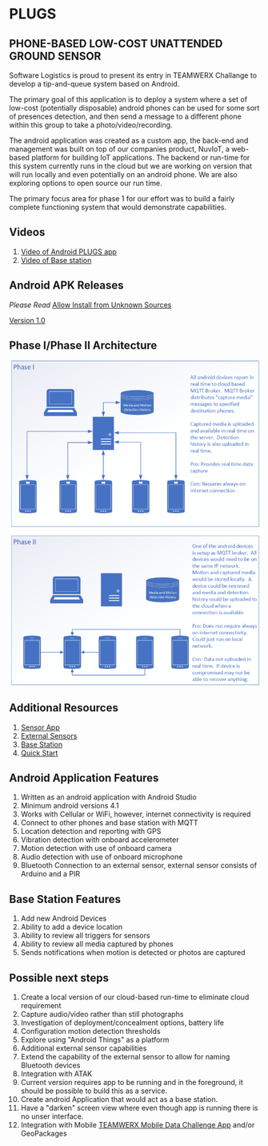 # PLUGS

## PHONE-BASED LOW-COST UNATTENDED GROUND SENSOR

Software Logistics is proud to present its entry in TEAMWERX Challange to develop a tip-and-queue system based on Android.

The primary goal of this application is to deploy a system where a set of low-cost (potentially disposable) android phones can be used for some sort of presences detection, and then send a message to a different phone within this group to take a photo/video/recording.

The android application was created as a custom app, the back-end and management was built on top of our companies product, NuvIoT, a web-based platform for building IoT applications.  The backend or run-time for this system currently runs in the cloud but we are working on version that will run locally and even potentially on an android phone.  We are also exploring options to open source our run time. 

The primary focus area for phase 1 for our effort was to build a fairly complete functioning system that would demonstrate capabilities.

## Videos
1. [Video of Android PLUGS app](https://www.youtube.com/watch?v=R0mtmc-4-DA)
1. [Video of Base station](https://www.youtube.com/watch?v=vRtTBfIpvDA)

## Android APK Releases
*Please Read* [Allow Install from Unknown Sources](https://developer.android.com/distribute/marketing-tools/alternative-distribution#unknown-sources)

[Version 1.0](https://github.com/bytemaster-0xff/plugs/raw/master/releases/app-release.apk)

## Phase I/Phase II Architecture

![alt text](./images/Architecture.png)

## Additional Resources
1. [Sensor App](SensorApp.md)
1. [External Sensors](ExternalSensors.md)
1. [Base Station](BaseStation.md)
1. [Quick Start](QuickStart.md)


## Android Application Features
1. Written as an android application with Android Studio
1. Minimum android versions 4.1
1. Works with Cellular or WiFi, however, internet connectivity is required
1. Connect to other phones and base station with MQTT
1. Location detection and reporting with GPS
1. Vibration detection with onboard accelerometer
1. Motion detection with use of onboard camera
1. Audio detection with use of onboard microphone
1. Bluetooth Connection to an external sensor, external sensor consists of Arduino and a PIR

## Base Station Features
1. Add new Android Devices
1. Ability to add a device location
1. Ability to review all triggers for sensors
1. Ability to review all media captured by phones
1. Sends notifications when motion is detected or photos are captured

## Possible next steps
1. Create a local version of our cloud-based run-time to eliminate cloud requirement
1. Capture audio/video rather than still photographs
1. Investigation of deployment/concealment options, battery life
1. Configuration motion detection thresholds
1. Explore using "Android Things" as a platform
1. Additional external sensor capabilities
1. Extend the capability of the external sensor to allow for naming Bluetooth devices
1. Integration with ATAK
1. Current version requires app to be running and in the foreground, it should be possible to build this as a service.
1. Create android Application that would act as a base station.
1. Have a "darken" screen view where even though app is running there is no unser interface.
1. Integration with Mobile [TEAMWERX Mobile Data Challenge App](https://github.com/bytemaster-0xff/oshapp) and/or GeoPackages
